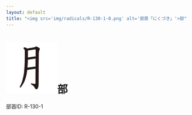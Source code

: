 ```yaml
---
layout: default
title: "<img src='img/radicals/R-130-1-0.png' alt='部首「にくづき」'>部"  # glyphをタイトルに使用
---
```


# <img src='img/radicals/R-130-1-0.png' alt='部首「にくづき」'>部
部首ID: R-130-1
